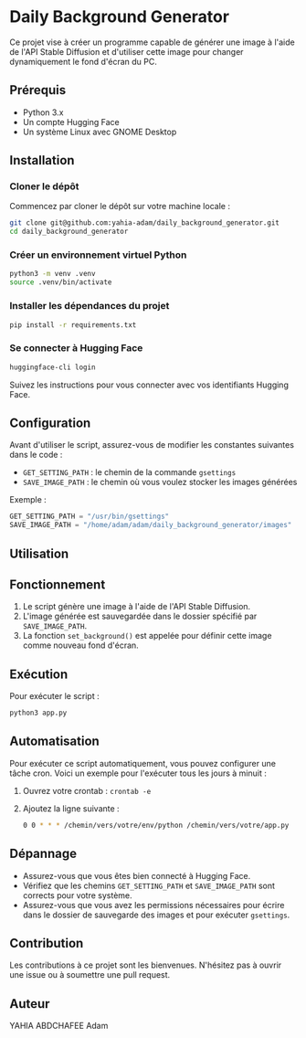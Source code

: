 # Daily Background Generator

Ce projet vise à créer un programme capable de générer une image à l'aide de l'API Stable Diffusion et d'utiliser cette image pour changer dynamiquement le fond d'écran du PC.

## Prérequis

- Python 3.x
- Un compte Hugging Face
- Un système Linux avec GNOME Desktop

## Installation

### Cloner le dépôt

Commencez par cloner le dépôt sur votre machine locale :

```bash
git clone git@github.com:yahia-adam/daily_background_generator.git
cd daily_background_generator
```

### Créer un environnement virtuel Python

```bash
python3 -m venv .venv
source .venv/bin/activate
```

### Installer les dépendances du projet

```bash
pip install -r requirements.txt
```

### Se connecter à Hugging Face

```bash
huggingface-cli login
```

Suivez les instructions pour vous connecter avec vos identifiants Hugging Face.

## Configuration

Avant d'utiliser le script, assurez-vous de modifier les constantes suivantes dans le code :

- `GET_SETTING_PATH` : le chemin de la commande `gsettings`
- `SAVE_IMAGE_PATH` : le chemin où vous voulez stocker les images générées

Exemple :

```python
GET_SETTING_PATH = "/usr/bin/gsettings"
SAVE_IMAGE_PATH = "/home/adam/adam/daily_background_generator/images"
```

## Utilisation

## Fonctionnement

1. Le script génère une image à l'aide de l'API Stable Diffusion.
2. L'image générée est sauvegardée dans le dossier spécifié par `SAVE_IMAGE_PATH`.
3. La fonction `set_background()` est appelée pour définir cette image comme nouveau fond d'écran.

## Exécution

Pour exécuter le script :

```bash
python3 app.py
```

## Automatisation

Pour exécuter ce script automatiquement, vous pouvez configurer une tâche cron. Voici un exemple pour l'exécuter tous les jours à minuit :

1. Ouvrez votre crontab : `crontab -e`
2. Ajoutez la ligne suivante :

    ```bash
    0 0 * * * /chemin/vers/votre/env/python /chemin/vers/votre/app.py
    ```

## Dépannage

- Assurez-vous que vous êtes bien connecté à Hugging Face.
- Vérifiez que les chemins `GET_SETTING_PATH` et `SAVE_IMAGE_PATH` sont corrects pour votre système.
- Assurez-vous que vous avez les permissions nécessaires pour écrire dans le dossier de sauvegarde des images et pour exécuter `gsettings`.

## Contribution

Les contributions à ce projet sont les bienvenues. N'hésitez pas à ouvrir une issue ou à soumettre une pull request.

## Auteur

YAHIA ABDCHAFEE Adam
